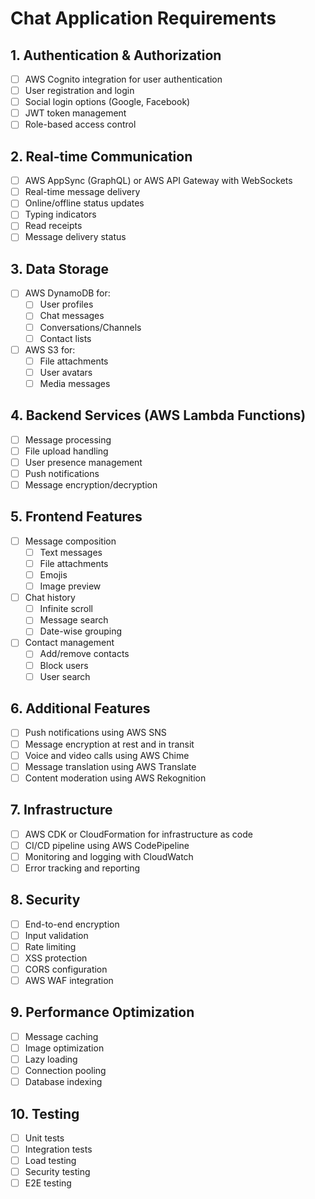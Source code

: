 # Chat Application Requirements

## 1. Authentication & Authorization

- [ ] AWS Cognito integration for user authentication
- [ ] User registration and login
- [ ] Social login options (Google, Facebook)
- [ ] JWT token management
- [ ] Role-based access control

## 2. Real-time Communication

- [ ] AWS AppSync (GraphQL) or AWS API Gateway with WebSockets
- [ ] Real-time message delivery
- [ ] Online/offline status updates
- [ ] Typing indicators
- [ ] Read receipts
- [ ] Message delivery status

## 3. Data Storage

- [ ] AWS DynamoDB for:
  - [ ] User profiles
  - [ ] Chat messages
  - [ ] Conversations/Channels
  - [ ] Contact lists
- [ ] AWS S3 for:
  - [ ] File attachments
  - [ ] User avatars
  - [ ] Media messages

## 4. Backend Services (AWS Lambda Functions)

- [ ] Message processing
- [ ] File upload handling
- [ ] User presence management
- [ ] Push notifications
- [ ] Message encryption/decryption

## 5. Frontend Features

- [ ] Message composition
  - [ ] Text messages
  - [ ] File attachments
  - [ ] Emojis
  - [ ] Image preview
- [ ] Chat history
  - [ ] Infinite scroll
  - [ ] Message search
  - [ ] Date-wise grouping
- [ ] Contact management
  - [ ] Add/remove contacts
  - [ ] Block users
  - [ ] User search

## 6. Additional Features

- [ ] Push notifications using AWS SNS
- [ ] Message encryption at rest and in transit
- [ ] Voice and video calls using AWS Chime
- [ ] Message translation using AWS Translate
- [ ] Content moderation using AWS Rekognition

## 7. Infrastructure

- [ ] AWS CDK or CloudFormation for infrastructure as code
- [ ] CI/CD pipeline using AWS CodePipeline
- [ ] Monitoring and logging with CloudWatch
- [ ] Error tracking and reporting

## 8. Security

- [ ] End-to-end encryption
- [ ] Input validation
- [ ] Rate limiting
- [ ] XSS protection
- [ ] CORS configuration
- [ ] AWS WAF integration

## 9. Performance Optimization

- [ ] Message caching
- [ ] Image optimization
- [ ] Lazy loading
- [ ] Connection pooling
- [ ] Database indexing

## 10. Testing

- [ ] Unit tests
- [ ] Integration tests
- [ ] Load testing
- [ ] Security testing
- [ ] E2E testing
